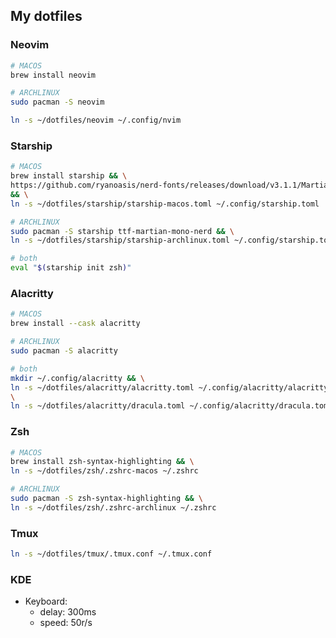 ## My dotfiles

### Neovim
```bash
# MACOS
brew install neovim

# ARCHLINUX
sudo pacman -S neovim 

ln -s ~/dotfiles/neovim ~/.config/nvim
```

### Starship
```bash
# MACOS 
brew install starship && \
https://github.com/ryanoasis/nerd-fonts/releases/download/v3.1.1/MartianMono.zip
&& \
ln -s ~/dotfiles/starship/starship-macos.toml ~/.config/starship.toml

# ARCHLINUX 
sudo pacman -S starship ttf-martian-mono-nerd && \
ln -s ~/dotfiles/starship/starship-archlinux.toml ~/.config/starship.toml

# both
eval "$(starship init zsh)"
```

### Alacritty
```bash
# MACOS
brew install --cask alacritty
```
```bash
# ARCHLINUX
sudo pacman -S alacritty
```
```bash
# both
mkdir ~/.config/alacritty && \
ln -s ~/dotfiles/alacritty/alacritty.toml ~/.config/alacritty/alacritty.toml &&
\
ln -s ~/dotfiles/alacritty/dracula.toml ~/.config/alacritty/dracula.toml
```

### Zsh
```bash
# MACOS
brew install zsh-syntax-highlighting && \
ln -s ~/dotfiles/zsh/.zshrc-macos ~/.zshrc
```
```bash
# ARCHLINUX
sudo pacman -S zsh-syntax-highlighting && \
ln -s ~/dotfiles/zsh/.zshrc-archlinux ~/.zshrc
```

### Tmux
```bash
ln -s ~/dotfiles/tmux/.tmux.conf ~/.tmux.conf
```

### KDE
- Keyboard: 
	- delay: 300ms
	- speed: 50r/s
